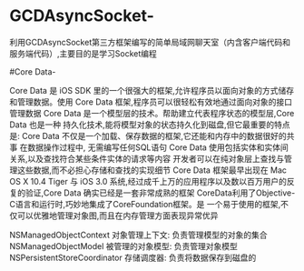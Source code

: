 # GCDAsyncSocket-
利用GCDAsyncSocket第三方框架编写的简单局域网聊天室（内含客户端代码和服务端代码）,主要目的是学习Socket编程

#Core Data-

Core Data 是 iOS SDK 里的一个很强大的框架,允许程序员以面向对象的方式储存和管理数据。使用 Core Data 框架,程序员可以很轻松有效地通过面向对象的接口管理数据
Core Data 是一个模型层的技术。帮助建立代表程序状态的模型层,Core Data 也是一种 持久化技术,能将模型对象的状态持久化到磁盘,但它最重要的特点是: Core Data 不仅是一个加载、保存数据的框架,它还能和内存中的数据很好的共事
在数据操作过程中, 无需编写任何SQL语句
Core Data 使用包括实体和实体间关系,以及查找符合某些条件实体的请求等内容
开发者可以在纯对象层上查找与管理这些数据,而不必担心存储和查找的实现细节
Core Data 框架最早出现在 Mac OS X 10.4 Tiger 与 iOS 3.0 系统,经过成千上万的应用程序以及数以百万用户的反复的验证,Core Data 确实已经是一套非常成熟的框架
CoreData利用了Objective-C语言和运行时,巧妙地集成了CoreFoundation框架。是 一个易于使用的框架,不仅可以优雅地管理对象图,而且在内存管理方面表现异常优异
 

NSManagedObjectContext 对象管理上下文: 负责管理模型的对象的集合
NSManagedObjectModel 被管理的对象模型: 负责管理对象模型
NSPersistentStoreCoordinator 存储调度器: 负责将数据保存到磁盘的
 
